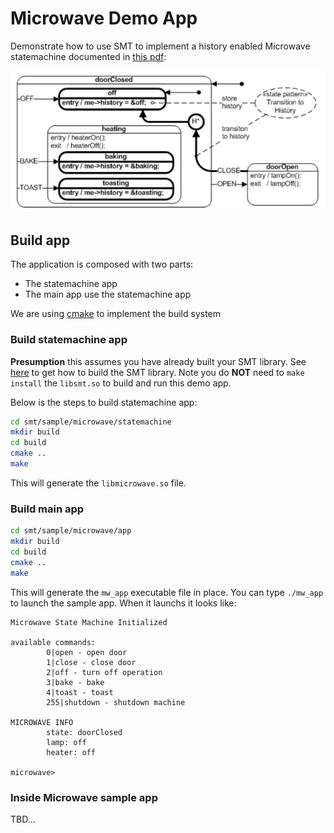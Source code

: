 # Microwave Demo App

Demonstrate how to use SMT to implement a history enabled Microwave statemachine documented in [this pdf](http://www.state-machine.com/doc/Pattern_History.pdf):

![image](/img/2CmLgW11.png)

## Build app

The application is composed with two parts:

* The statemachine app
* The main app use the statemachine app

We are using [cmake](https://cmake.org) to implement the build system

### Build statemachine app

**Presumption** this assumes you have already built your SMT library. See [here](../../READEME.md) to get how to build the SMT library. Note you do **NOT** need to `make install` the `libsmt.so` to build and run this demo app.

Below is the steps to build statemachine app:

```bash
cd smt/sample/microwave/statemachine
mkdir build
cd build
cmake ..
make
```

This will generate the `libmicrowave.so` file.

### Build main app

```bash
cd smt/sample/microwave/app
mkdir build
cd build
cmake ..
make
```

This will generate the `mw_app` executable file in place. You can type `./mw_app` to launch the sample app. When it launchs it looks like:

```
Microwave State Machine Initialized

available commands: 
        0|open - open door
        1|close - close door
        2|off - turn off operation
        3|bake - bake
        4|toast - toast
        255|shutdown - shutdown machine

MICROWAVE INFO
        state: doorClosed
        lamp: off
        heater: off

microwave>
```

### Inside Microwave sample app

TBD...

